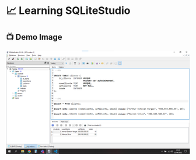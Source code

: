 # 📈 Learning SQLiteStudio

## 📺 Demo Image 

![01](https://github.com/ArthurEstevan/Entra21_Class_Relational_Bank/blob/main/Class_01/Table_Pessoa/01-DDL-Criando-Tabela-Pessoa-E-Lendo/Class_01.png)
